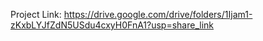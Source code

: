 Project Link:
https://drive.google.com/drive/folders/1Ijam1-zKxbLYJfZdN5USdu4cxyH0FnA1?usp=share_link